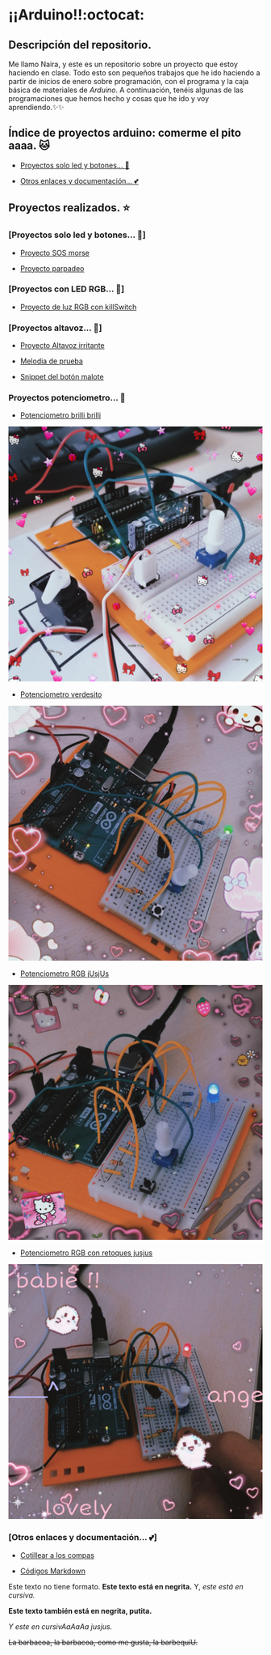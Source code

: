 # ¡¡Arduino!!:octocat:

## Descripción del repositorio.

Me llamo Naira, y este es un repositorio sobre un proyecto que estoy haciendo en clase. Todo esto son pequeños trabajos que he ido haciendo a partir de inicios de enero sobre programación, con el programa y la caja básica de materiales de _Arduino_. A continuación, tenéis algunas de las programaciones que hemos hecho y cosas que he ido y voy aprendiendo.:sparkles::sparkles:
## Índice de proyectos arduino: comerme el pito aaaa. :cat:

* [Proyectos solo led y botones... :yellow_heart:](https://github.com/chechiliaa/arduino#proyectos-solo-led-y-botones-yellow_heart)

* [Otros enlaces y documentación... :two_hearts:](https://github.com/chechiliaa/arduino#otros-enlaces-y-documentaci%C3%B3n-two_hearts)

## Proyectos realizados. :star:
### [Proyectos solo led y botones... :yellow_heart:]

* [Proyecto SOS morse](https://github.com/chechiliaa/arduino/blob/main/Blink_SOS_morse.ino)

* [Proyecto parpadeo](https://github.com/chechiliaa/arduino/blob/main/parpadeo.ino)

### [Proyectos con LED RGB... :purple_heart:]

* [Proyecto de luz RGB con killSwitch](https://github.com/chechiliaa/arduino/blob/main/triple_luz_naira.ino)
### [Proyectos altavoz... :musical_note:]
* [Proyecto Altavoz irritante](https://github.com/chechiliaa/arduino/blob/main/altavoz.ino)

* [Melodia de prueba](https://github.com/chechiliaa/arduino/blob/main/altavoz_melodia_prueba.ino)

* [Snippet del botón malote](https://github.com/chechiliaa/arduino/blob/main/snippet_kill_switch.cpp)

### Proyectos potenciometro... :blue_heart:

* [Potenciometro brilli brilli](https://github.com/chechiliaa/arduino/blob/main/potenciometro%20brillibrilli)

![texto](https://github.com/chechiliaa/arduino/blob/main/PicsArt_02-08-12.30.39.jpg)

* [Potenciometro verdesito](https://github.com/chechiliaa/arduino/blob/main/Potenciometro%20verde.ino)

![Foto potenciometro verde](https://github.com/chechiliaa/arduino/blob/main/PicsArt_02-11-12.14.34.jpg)

+ [Potenciometro RGB jUsjUs](https://github.com/chechiliaa/arduino/blob/main/Potenciometro%20RGB.ino)

![eppaa](https://github.com/chechiliaa/arduino/blob/main/PicsArt_02-11-01.07.08.jpg)

* [Potenciometro RGB con retoques jusjus](https://github.com/chechiliaa/arduino/blob/main/Potenciometro%20RGB%20Modificado)

![ujsss](https://github.com/chechiliaa/arduino/blob/main/PicsArt_02-11-01.36.11.jpg)

### [Otros enlaces y documentación... :two_hearts:]
* [Cotillear a los compas](https://github.com/d-prieto/arduinoCourse#repositorios-de-alumnos)

* [Códigos Markdown](https://guides.github.com/pdfs/markdown-cheatsheet-online.pdf)

Este texto no tiene formato. **Este texto está en negrita.** Y, _este está en cursiva._

<b>Este texto también está en negrita, putita.</b>

<i>Y este en cursivAaAaAa jusjus.</i>

<del>La barbacoa, la barbacoa, como me gusta, la barbequiU.</del>

